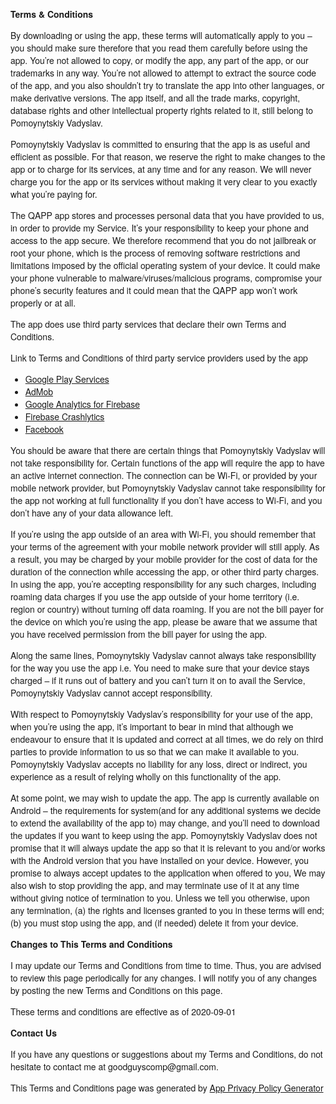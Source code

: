 
<html>
<head>
    <meta charset='utf-8'>
    <meta name='viewport' content='width=device-width'>
    <title>Terms &amp; Conditions</title>
    <style> body { font-family: 'Helvetica Neue', Helvetica, Arial, sans-serif; padding:1em; } </style>
</head>
<body>
<strong>Terms &amp; Conditions</strong> <p>
    By downloading or using the app, these terms will
    automatically apply to you – you should make sure therefore
    that you read them carefully before using the app. You’re not
    allowed to copy, or modify the app, any part of the app, or
    our trademarks in any way. You’re not allowed to attempt to
    extract the source code of the app, and you also shouldn’t try
    to translate the app into other languages, or make derivative
    versions. The app itself, and all the trade marks, copyright,
    database rights and other intellectual property rights related
    to it, still belong to Pomoynytskiy Vadyslav.
</p> <p>
    Pomoynytskiy Vadyslav is committed to ensuring that the app is
    as useful and efficient as possible. For that reason, we
    reserve the right to make changes to the app or to charge for
    its services, at any time and for any reason. We will never
    charge you for the app or its services without making it very
    clear to you exactly what you’re paying for.
</p> <p>
    The QAPP app stores and processes personal data that
    you have provided to us, in order to provide my
    Service. It’s your responsibility to keep your phone and
    access to the app secure. We therefore recommend that you do
    not jailbreak or root your phone, which is the process of
    removing software restrictions and limitations imposed by the
    official operating system of your device. It could make your
    phone vulnerable to malware/viruses/malicious programs,
    compromise your phone’s security features and it could mean
    that the QAPP app won’t work properly or at all.
</p> <div><p>
    The app does use third party services that declare their own
    Terms and Conditions.
</p> <p>
    Link to Terms and Conditions of third party service
    providers used by the app
</p> <ul><li><a href="https://policies.google.com/terms" target="_blank" rel="noopener noreferrer">Google Play Services</a></li><li><a href="https://developers.google.com/admob/terms" target="_blank" rel="noopener noreferrer">AdMob</a></li><li><a href="https://firebase.google.com/terms/analytics" target="_blank" rel="noopener noreferrer">Google Analytics for Firebase</a></li><li><a href="https://firebase.google.com/terms/crashlytics" target="_blank" rel="noopener noreferrer">Firebase Crashlytics</a></li><li><a href="https://www.facebook.com/legal/terms/plain_text_terms" target="_blank" rel="noopener noreferrer">Facebook</a></li><!----><!----><!----><!----><!----><!----><!----><!----><!----><!----><!----><!----><!----><!----><!----><!----><!----><!----></ul></div> <p>
    You should be aware that there are certain things that
    Pomoynytskiy Vadyslav will not take responsibility for. Certain
    functions of the app will require the app to have an active
    internet connection. The connection can be Wi-Fi, or provided
    by your mobile network provider, but Pomoynytskiy Vadyslav
    cannot take responsibility for the app not working at full
    functionality if you don’t have access to Wi-Fi, and you don’t
    have any of your data allowance left.
</p> <p></p> <p>
    If you’re using the app outside of an area with Wi-Fi, you
    should remember that your terms of the agreement with your
    mobile network provider will still apply. As a result, you may
    be charged by your mobile provider for the cost of data for
    the duration of the connection while accessing the app, or
    other third party charges. In using the app, you’re accepting
    responsibility for any such charges, including roaming data
    charges if you use the app outside of your home territory
    (i.e. region or country) without turning off data roaming. If
    you are not the bill payer for the device on which you’re
    using the app, please be aware that we assume that you have
    received permission from the bill payer for using the app.
</p> <p>
    Along the same lines, Pomoynytskiy Vadyslav cannot always take
    responsibility for the way you use the app i.e. You need to
    make sure that your device stays charged – if it runs out of
    battery and you can’t turn it on to avail the Service,
    Pomoynytskiy Vadyslav cannot accept responsibility.
</p> <p>
    With respect to Pomoynytskiy Vadyslav’s responsibility for your
    use of the app, when you’re using the app, it’s important to
    bear in mind that although we endeavour to ensure that it is
    updated and correct at all times, we do rely on third parties
    to provide information to us so that we can make it available
    to you. Pomoynytskiy Vadyslav accepts no liability for any
    loss, direct or indirect, you experience as a result of
    relying wholly on this functionality of the app.
</p> <p>
    At some point, we may wish to update the app. The app is
    currently available on Android – the requirements for
    system(and for any additional systems we
    decide to extend the availability of the app to) may change,
    and you’ll need to download the updates if you want to keep
    using the app. Pomoynytskiy Vadyslav does not promise that it
    will always update the app so that it is relevant to you
    and/or works with the Android version that you have
    installed on your device. However, you promise to always
    accept updates to the application when offered to you, We may
    also wish to stop providing the app, and may terminate use of
    it at any time without giving notice of termination to you.
    Unless we tell you otherwise, upon any termination, (a) the
    rights and licenses granted to you in these terms will end;
    (b) you must stop using the app, and (if needed) delete it
    from your device.
</p> <p><strong>Changes to This Terms and Conditions</strong></p> <p>
    I may update our Terms and Conditions
    from time to time. Thus, you are advised to review this page
    periodically for any changes. I will
    notify you of any changes by posting the new Terms and
    Conditions on this page.
</p> <p>
    These terms and conditions are effective as of 2020-09-01
</p> <p><strong>Contact Us</strong></p> <p>
    If you have any questions or suggestions about my
    Terms and Conditions, do not hesitate to contact me
    at goodguyscomp@gmail.com.
</p> <p>
    This Terms and Conditions page was generated by
    <a href="https://app-privacy-policy-generator.firebaseapp.com/" target="_blank" rel="noopener noreferrer">App Privacy Policy Generator</a></p>
</body>
</html>
